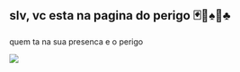 ## slv, vc esta na pagina do perigo 🃏🎪♠️💟♣️

quem ta na sua presenca e o perigo



![](https://media1.tenor.com/m/5mAfmIsC4EMAAAAd/qxwaii-kawaii.gif)
